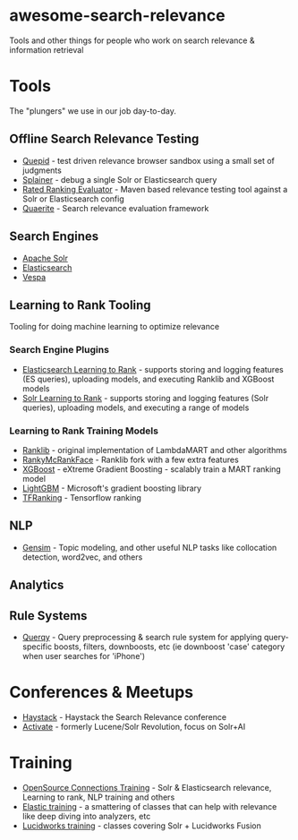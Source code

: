 # awesome-search-relevance

Tools and other things for people who work on search relevance &amp; information retrieval

# Tools

The "plungers" we use in our job day-to-day.

## Offline Search Relevance Testing

- [Quepid](http://quepid.com) - test driven relevance browser sandbox using a small set of judgments
- [Splainer](http://splainer.io) - debug a single Solr or Elasticsearch query
- [Rated Ranking Evaluator](https://github.com/SeaseLtd/rated-ranking-evaluator) - Maven based relevance testing tool against a Solr or Elasticsearch config
- [Quaerite](https://github.com/mitre/quaerite) - Search relevance evaluation framework

## Search Engines

- [Apache Solr](http://lucene.apache.org/solr/)
- [Elasticsearch](https://www.elastic.co/downloads/elasticsearch)
- [Vespa](http://vespa.ai)

## Learning to Rank Tooling

Tooling for doing machine learning to optimize relevance

### Search Engine Plugins

- [Elasticsearch Learning to Rank](http://github.com/o19s/elasticsearch-learning-to-rank) - supports storing and logging features (ES queries), uploading models, and executing Ranklib and XGBoost models
- [Solr Learning to Rank](https://lucene.apache.org/solr/guide/6_6/learning-to-rank.html) - supports storing and logging features (Solr queries), uploading models, and executing a range of models

### Learning to Rank Training Models

- [Ranklib](https://sourceforge.net/p/lemur/wiki/RankLib/) - original implementation of LambdaMART and other algorithms
- [RankyMcRankFace](https://github.com/o19s/RankyMcRankFace) - Ranklib fork with a few extra features
- [XGBoost](https://xgboost.readthedocs.io/en/latest/) - eXtreme Gradient Boosting - scalably train a MART ranking model
- [LightGBM](https://github.com/Microsoft/LightGBM) - Microsoft's gradient boosting library
- [TFRanking](https://github.com/tensorflow/ranking) - Tensorflow ranking

## NLP

- [Gensim](https://radimrehurek.com/gensim/) - Topic modeling, and other useful NLP tasks like collocation detection, word2vec, and others

## Analytics

## Rule Systems

- [Querqy](http://github.com/renekrie/querqy) - Query preprocessing & search rule system for applying query-specific boosts, filters, downboosts, etc (ie downboost 'case' category when user searches for 'iPhone')

# Conferences & Meetups

- [Haystack](http://haystackconf.com) - Haystack the Search Relevance conference
- [Activate](http://activate-conf.com) - formerly Lucene/Solr Revolution, focus on Solr+AI


# Training

- [OpenSource Connections Training](http://opensourceconnections.com/events/training) - Solr &amp; Elasticsearch relevance, Learning to rank, NLP training and others
- [Elastic training](https://www.elastic.co/training/) - a smattering of classes that can help with relevance like deep diving into analyzers, etc
- [Lucidworks training](http://lucidworks.com/training) - classes covering Solr + Lucidworks Fusion
